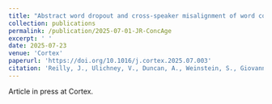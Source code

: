 ```yaml
---
title: "Abstract word dropout and cross-speaker misalignment of word concreteness are features of conversation in aging."
collection: publications
permalink: /publication/2025-07-01-JR-ConcAge
excerpt: ' '
date: 2025-07-23
venue: 'Cortex'
paperurl: 'https://doi.org/10.1016/j.cortex.2025.07.003'
citation: 'Reilly, J., Ulichney, V., Duncan, A., Weinstein, S., Giovannetti, T., Helion, C., Sacks, B., & Cooney, G. (In press). Abstract Word Dropout and Cross-Speaker Misalignment of Word Concreteness are Features of Conversation in Aging. Cortex.'
---
```


Article in press at Cortex.

